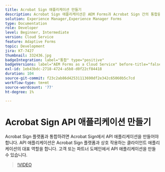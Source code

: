 ```yaml
---
title: Acrobat Sign 애플리케이션 만들기
description: Acrobat Sign 애플리케이션은 AEM Forms과 Acrobat Sign 간의 통합을 만드는 첫 번째 단계입니다.
solution: Experience Manager,Experience Manager Forms
type: Documentation
role: Developer
level: Beginner, Intermediate
version: Cloud Service
feature: Adaptive Forms
topic: Development
jira: KT-7427
thumbnail: 332436.jpg
badgeIntegration: label="통합" type="positive"
badgeVersions: label="AEM Forms as a Cloud Service" before-title="false"
exl-id: 1eb43bdc-2718-4724-a5b8-d0f22cf84418
duration: 104
source-git-commit: f23c2ab86d42531113690df2e342c65060b5c7cd
workflow-type: tm+mt
source-wordcount: '77'
ht-degree: 1%

---
```


# Acrobat Sign API 애플리케이션 만들기

Acrobat Sign 플랫폼과 통합하려면 Acrobat Sign에서 API 애플리케이션을 만들어야 합니다. API 애플리케이션은 Acrobat Sign 플랫폼과 상호 작용하는 클라이언트 애플리케이션의 대표 역할을 합니다. 고객 또는 파트너 도메인에서 API 애플리케이션을 만들 수 있습니다.

>[!VIDEO](https://video.tv.adobe.com/v/332436?quality=12&learn=on)

